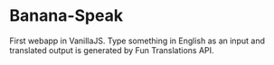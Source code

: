 # Banana-Speak
First webapp in VanillaJS.
Type something in English as an input and translated output is generated by Fun Translations API.
